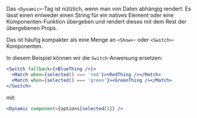 Das `<Dynamic>`-Tag ist nützlich, wenn man von Daten abhängig rendert. Es lässt einen entweder einen String für ein natives Element oder eine Komponenten-Funktion übergeben und rendert dieses mit dem Rest der übergebenen Props.

Das ist häufig kompakter als eine Menge an `<Show>`- oder `<Switch>`-Komponenten.

In diesem Beispiel können wir die `Switch`-Anweisung ersetzen:

```jsx
<Switch fallback={<BlueThing />}>
  <Match when={selected() === 'red'}><RedThing /></Match>
  <Match when={selected() === 'green'}><GreenThing /></Match>
</Switch>
```

mit:

```jsx
<Dynamic component={options[selected()]} />
```
